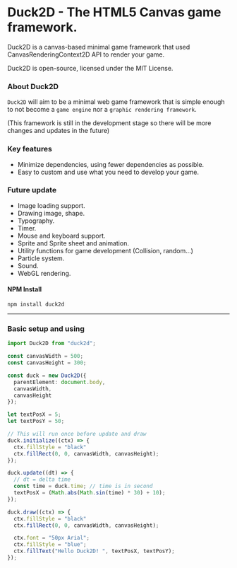 # Duck2D - The HTML5 Canvas game framework.
Duck2D is a canvas-based minimal game framework that used CanvasRenderingContext2D API to render your game. 

Duck2D is open-source, licensed under the MIT License.

### About Duck2D
`Duck2D` will aim to be a minimal web game framework that is simple enough to not become a `game engine` nor a `graphic rendering framework`.

(This framework is still in the development stage so there will be more changes and updates in the future)

### Key features
- Minimize dependencies, using fewer dependencies as possible.
- Easy to custom and use what you need to develop your game.

### Future update
- Image loading support.
- Drawing image, shape.
- Typography.
- Timer.
- Mouse and keyboard support.
- Sprite and Sprite sheet and animation.
- Utility functions for game development (Collision, random...)
- Particle system.
- Sound.
- WebGL rendering.

#### NPM Install
```
npm install duck2d
```
---
### Basic setup and using
```typescript
import Duck2D from "duck2d";

const canvasWidth = 500;
const canvasHeight = 300;

const duck = new Duck2D({
  parentElement: document.body,
  canvasWidth,
  canvasHeight
});

let textPosX = 5;
let textPosY = 50;

// This will run once before update and draw
duck.initialize((ctx) => {
  ctx.fillStyle = "black"
  ctx.fillRect(0, 0, canvasWidth, canvasHeight);
});

duck.update((dt) => {
  // dt = delta time
  const time = duck.time; // time is in second
  textPosX = (Math.abs(Math.sin(time) * 30) + 10);
});

duck.draw((ctx) => {
  ctx.fillStyle = "black"
  ctx.fillRect(0, 0, canvasWidth, canvasHeight);

  ctx.font = "50px Arial";
  ctx.fillStyle = "blue";
  ctx.fillText("Hello Duck2D! ", textPosX, textPosY);
});
```
